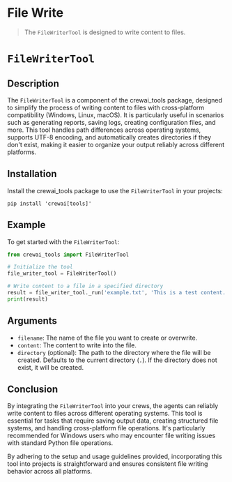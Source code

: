 # File Write

> The `FileWriterTool` is designed to write content to files.

# `FileWriterTool`

## Description

The `FileWriterTool` is a component of the crewai\_tools package, designed to simplify the process of writing content to files with cross-platform compatibility (Windows, Linux, macOS).
It is particularly useful in scenarios such as generating reports, saving logs, creating configuration files, and more.
This tool handles path differences across operating systems, supports UTF-8 encoding, and automatically creates directories if they don't exist, making it easier to organize your output reliably across different platforms.

## Installation

Install the crewai\_tools package to use the `FileWriterTool` in your projects:

```shell
pip install 'crewai[tools]'
```

## Example

To get started with the `FileWriterTool`:

```python Code
from crewai_tools import FileWriterTool

# Initialize the tool
file_writer_tool = FileWriterTool()

# Write content to a file in a specified directory
result = file_writer_tool._run('example.txt', 'This is a test content.', 'test_directory')
print(result)
```

## Arguments

* `filename`: The name of the file you want to create or overwrite.
* `content`: The content to write into the file.
* `directory` (optional): The path to the directory where the file will be created. Defaults to the current directory (`.`). If the directory does not exist, it will be created.

## Conclusion

By integrating the `FileWriterTool` into your crews, the agents can reliably write content to files across different operating systems.
This tool is essential for tasks that require saving output data, creating structured file systems, and handling cross-platform file operations.
It's particularly recommended for Windows users who may encounter file writing issues with standard Python file operations.

By adhering to the setup and usage guidelines provided, incorporating this tool into projects is straightforward and ensures consistent file writing behavior across all platforms.
